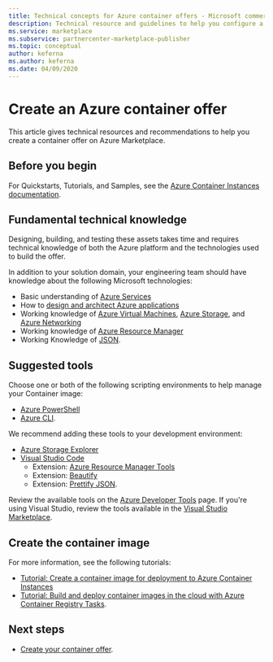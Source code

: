 ```yaml
---
title: Technical concepts for Azure container offers - Microsoft commercial marketplace
description: Technical resource and guidelines to help you configure a container offer on Azure Marketplace.
ms.service: marketplace 
ms.subservice: partnercenter-marketplace-publisher
ms.topic: conceptual
author: keferna
ms.author: keferna
ms.date: 04/09/2020
---
```


# Create an Azure container offer

This article gives technical resources and recommendations to help you create a container offer on Azure Marketplace.

## Before you begin

For Quickstarts, Tutorials, and Samples, see the [Azure Container Instances documentation](../../container-instances/index.yml).

## Fundamental technical knowledge

Designing, building, and testing these assets takes time and requires technical knowledge of both the Azure platform and the technologies used to build the offer.

In addition to your solution domain, your engineering team should have knowledge about the following Microsoft technologies:

- Basic understanding of [Azure Services](https://azure.microsoft.com/services/)
- How to [design and architect Azure applications](https://azure.microsoft.com/solutions/architecture/)
- Working knowledge of [Azure Virtual Machines](https://azure.microsoft.com/services/virtual-machines/), [Azure Storage](https://azure.microsoft.com/services/?filter=storage), and [Azure Networking](https://azure.microsoft.com/services/?filter=networking)
- Working knowledge of [Azure Resource Manager](https://azure.microsoft.com/features/resource-manager/)
- Working Knowledge of [JSON](https://www.json.org/).

## Suggested tools

Choose one or both of the following scripting environments to help manage your Container image:

- [Azure PowerShell](/powershell/azure/?view=azps-3.7.0&viewFallbackFrom=azps-3.6.1)
- [Azure CLI](/cli/azure/?view=azure-cli-latest).

We recommend adding these tools to your development environment:

- [Azure Storage Explorer](../../vs-azure-tools-storage-manage-with-storage-explorer.md?tabs=windows)
- [Visual Studio Code](https://code.visualstudio.com/)
  - Extension: [Azure Resource Manager Tools](https://marketplace.visualstudio.com/items?itemName=msazurermtools.azurerm-vscode-tools)
  - Extension: [Beautify](https://marketplace.visualstudio.com/items?itemName=HookyQR.beautify)
  - Extension: [Prettify JSON](https://marketplace.visualstudio.com/items?itemName=mohsen1.prettify-json).

Review the available tools on the [Azure Developer Tools](https://azure.microsoft.com/) page. If you're using Visual Studio, review the tools available in the [Visual Studio Marketplace](https://marketplace.visualstudio.com/).

## Create the container image

For more information, see the following tutorials:

- [Tutorial: Create a container image for deployment to Azure Container Instances](../../container-instances/container-instances-tutorial-prepare-app.md)
- [Tutorial: Build and deploy container images in the cloud with Azure Container Registry Tasks](../../container-registry/container-registry-tutorial-quick-task.md).

## Next steps

- [Create your container offer](create-azure-container-offer.md).
